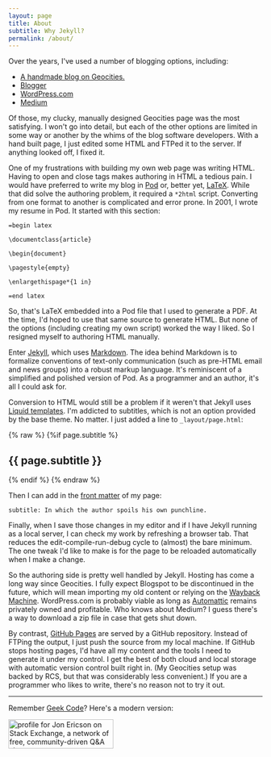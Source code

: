 ```yaml
---
layout: page
title: About
subtitle: Why Jekyll?
permalink: /about/
---
```


Over the years, I've used a number of blogging options, including:

* [A handmade blog on Geocities.](https://web.archive.org/web/20091026234407/http://geocities.com/jlericson/)
* [Blogger](http://4of2.blogspot.com/)
* [WordPress.com](http://taking1and1.wordpress.com)
* [Medium](https://medium.com/@jlericson)

Of those, my clucky, manually designed Geocities page was the most
satisfying. I won't go into detail, but each of the other options are
limited in some way or another by the whims of the blog software
developers. With a hand built page, I just edited some HTML and FTPed
it to the server. If anything looked off, I fixed it.

One of my frustrations with building my own web page was writing
HTML. Having to open and close tags makes authoring in HTML a tedious
pain. I would have preferred to write my blog in
[Pod](http://perldoc.perl.org/perlpod.html) or, better yet,
[LaTeX](http://www.latex-project.org/). While that did solve the
authoring problem, it required a `*2html` script. Converting from one
format to another is complicated and error prone. In 2001, I wrote my
resume in Pod. It started with this section:

    =begin latex

    \documentclass{article}

    \begin{document}

    \pagestyle{empty}

    \enlargethispage*{1 in}

    =end latex

So, that's LaTeX embedded into a Pod file that I used to generate a
PDF. At the time, I'd hoped to use that same source to generate
HTML. But none of the options (including creating my own script)
worked the way I liked. So I resigned myself to authoring HTML
manually.

Enter [Jekyll](http://jekyllrb.com/), which uses
[Markdown](https://help.github.com/articles/github-flavored-markdown/). The
idea behind Markdown is to formalize conventions of text-only
communication (such as pre-HTML email and news groups) into a robust
markup language. It's reminiscent of a simplified and polished version
of Pod. As a programmer and an author, it's all I could ask for.

Conversion to HTML would still be a problem if it weren't that Jekyll
uses [Liquid templates](http://jekyllrb.com/docs/templates/). I'm
addicted to subtitles, which is not an option provided by the base
theme. No matter. I just added a line to `_layout/page.html`:

{% raw %}
    {%if page.subtitle %}<h2 class="post-subtitle">{{ page.subtitle }}</h2>{% endif %}
{% endraw %}
    
Then I can add in the
[front matter](http://jekyllrb.com/docs/frontmatter/) of my page:

    subtitle: In which the author spoils his own punchline.

Finally, when I save those changes in my editor and if I have Jekyll
running as a local server, I can check my work by refreshing a browser
tab. That reduces the edit-compile-run-debug cycle to (almost) the
bare minimum. The one tweak I'd like to make is for the page to be
reloaded automatically when I make a change.

So the authoring side is pretty well handled by Jekyll. Hosting has
come a long way since Geocities. I fully expect Blogspot to be
discontinued in the future, which will mean importing my old content
or relying on the
[Wayback Machine](https://archive.org/web/). WordPress.com is probably
viable as long as
[Automattic](http://en.wikipedia.org/wiki/Automattic) remains
privately owned and profitable. Who knows about Medium? I guess
there's a way to download a zip file in case that gets shut down.

By contrast, [GitHub Pages](https://pages.github.com/) are served by a
GitHub repository. Instead of FTPing the output, I just push the
source from my local machine. If GitHub stops hosting pages, I'd have
all my content and the tools I need to generate it under my control. I
get the best of both cloud and local storage with automatic version
control built right in. (My Geocities setup was backed by RCS, but
that was considerably less convenient.) If you are a programmer who
likes to write, there's no reason not to try it out.

---

Remember [Geek Code](http://www.geekcode.com/)? Here's a modern version:

<a href="http://stackexchange.com/users/1083/jon-ericson"><img
src="http://stackexchange.com/users/flair/1083.png" width="208"
height="58" alt="profile for Jon Ericson on Stack Exchange, a network
of free, community-driven Q&amp;A sites" title="profile for Jon
Ericson on Stack Exchange, a network of free, community-driven Q&amp;A
sites" /></a>

<!--  LocalWords:  Geocities WordPress html LocalWords
 -->
